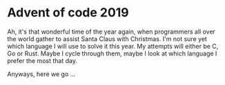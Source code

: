 # Advent of code 2019

Ah, it's that wonderful time of the year again, when programmers all over the world gather to assist
Santa Claus with Christmas. I'm not sure yet which language I will use to solve it this year. My
attempts will either be C, Go or Rust. Maybe I cycle through them, maybe I look at which language I
prefer the most that day.

Anyways, here we go ...
